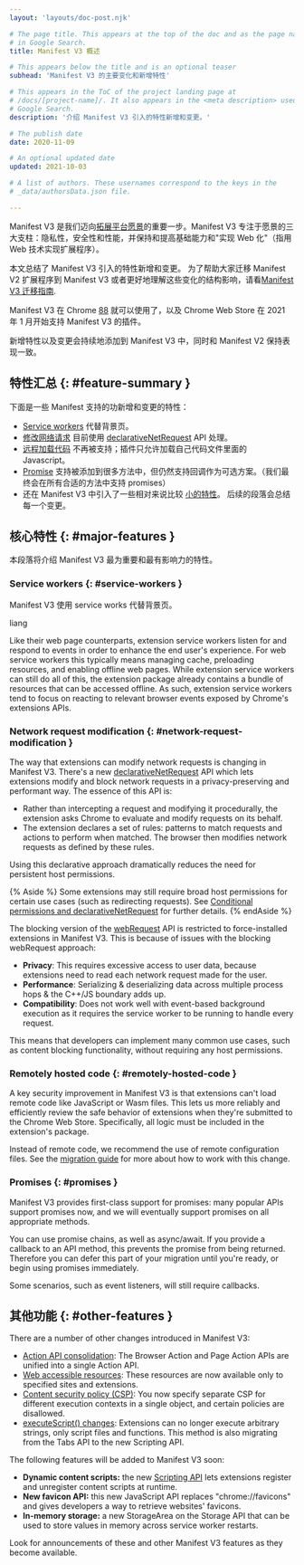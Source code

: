 ```yaml
---
layout: 'layouts/doc-post.njk'

# The page title. This appears at the top of the doc and as the page name
# in Google Search.
title: Manifest V3 概述

# This appears below the title and is an optional teaser
subhead: 'Manifest V3 的主要变化和新增特性'

# This appears in the ToC of the project landing page at
# /docs/[project-name]/. It also appears in the <meta description> used in
# Google Search.
description: '介绍 Manifest V3 引入的特性新增和变更。'

# The publish date
date: 2020-11-09

# An optional updated date
updated: 2021-10-03

# A list of authors. These usernames correspond to the keys in the
# _data/authorsData.json file.

---
```

Manifest V3 是我们迈向[拓展平台愿景](/docs/extensions/mv3/intro/platform-vision/)的重要一步。Manifest V3 专注于愿景的三大支柱：隐私性，安全性和性能，并保持和提高基础能力和"实现 Web 化"（指用 Web 技术实现扩展程序）。

本文总结了 Manifest V3 引入的特性新增和变更。
为了帮助大家迁移 Manifest V2 扩展程序到 Manifest V3 或者更好地理解这些变化的结构影响，请看[Manifest V3 迁移指南](/docs/extensions/mv3/intro/mv3-migration/).

Manifest V3 在 Chrome
[88](https://chromiumdash.appspot.com/schedule) 就可以使用了，以及 Chrome Web Store 在 2021 年 1 月开始支持 Manifest V3 的插件。

新增特性以及变更会持续地添加到 Manifest V3 中，同时和 Manifest V2 保持表现一致。


## 特性汇总 {: #feature-summary }

下面是一些 Manifest 支持的功新增和变更的特性：

* [Service workers](#service-workers) 代替背景页。
* [修改网络请求](#network-request-modification) 目前使用 [declarativeNetRequest](/docs/extensions/reference/declarativeNetRequest) API 处理。
* [远程加载代码](#remotely-hosted-code) 不再被支持；插件只允许加载自己代码文件里面的 Javascript。
* [Promise](#promises) 支持被添加到很多方法中，但仍然支持回调作为可选方案。（我们最终会在所有合适的方法中支持 promises）
* 还在 Manifest V3 中引入了一些相对来说比较 [小的特性](#other-features)。
后续的段落会总结每一个变更。

## 核心特性 {: #major-features }
本段落将介绍 Manifest V3 最为重要和最有影响力的特性。

### Service workers {: #service-workers }

Manifest V3 使用 service works 代替背景页。

liang

Like their web page counterparts, extension service workers listen for and
respond to events in order to enhance the end user's experience. For web
service workers this typically means managing cache, preloading resources, and
enabling offline web pages. While extension service workers can still do all of
this, the extension package already contains a bundle of resources that can be
accessed offline. As such, extension service workers tend to focus on reacting
to relevant browser events exposed by Chrome's extensions APIs.


### Network request modification {: #network-request-modification }

The way that extensions can modify network requests is changing in Manifest V3. There's
a new [declarativeNetRequest](/docs/extensions/reference/declarativeNetRequest)
API which lets extensions modify and block network requests in a
privacy-preserving and performant way. The essence of this API is:

*   Rather than intercepting a request and modifying it procedurally, the extension asks Chrome to evaluate and modify requests on its behalf.
*   The extension declares a set of rules: patterns to match requests and actions to perform when matched. The browser then modifies network requests as defined by these rules.

Using this declarative approach dramatically reduces the need for persistent host permissions.

{% Aside %}
Some extensions may still require broad host permissions for certain use cases
(such as redirecting requests). See [Conditional permissions and
declarativeNetRequest](/docs/extensions/mv3/intro/mv3-migration#declarativenetrequest-conditional-perms)
for further details.
{% endAside %}

The blocking version of the
[webRequest](/docs/extensions/reference/webRequest)
API is restricted to force-installed extensions in Manifest V3. This is because of
issues with the blocking webRequest approach:

*   **Privacy**: This requires excessive access to user data, because extensions need to read each network request made for the user.
*   **Performance**: Serializing & deserializing data across multiple process hops & the C++/JS boundary adds up.
*   **Compatibility**: Does not work well with event-based background execution as it requires the service worker to be running to handle every request.

This means that developers can implement many common use cases, such as content
blocking functionality, without requiring any host permissions.


### Remotely hosted code {: #remotely-hosted-code }

A key security improvement in Manifest V3 is that extensions can't load remote code
like JavaScript or Wasm files. This lets us more reliably and efficiently
review the safe behavior of extensions when they're submitted to the Chrome Web
Store. Specifically, all logic must be included in the extension's package.

Instead of remote code, we recommend the use of remote configuration files. See
the [migration guide](/docs/extensions/mv3/intro/mv3-migration#remotely-hosted-code)
for more about how to work with this change.


### Promises {: #promises }

Manifest V3 provides first-class support for promises: many popular APIs support
promises now, and we will eventually support promises on all appropriate
methods.

You can use promise chains, as well as async/await. If you provide a callback
to an API method, this prevents the promise from being returned. Therefore you
can defer this part of your migration until you're ready, or begin using
promises immediately.

Some scenarios, such as event listeners, will still require callbacks.


## 其他功能 {: #other-features }

There are a number of other changes introduced in Manifest V3:

* [Action API consolidation](/docs/extensions/mv3/intro/mv3-migration#action-api-unification):
  The Browser Action and Page Action APIs are unified into a single Action API.
* [Web accessible resources](/docs/extensions/mv3/intro/mv3-migration#web-accessible-resources): These resources are now available only to specified sites and extensions.
* [Content security policy (CSP)](/docs/extensions/mv3/intro/mv3-migration#content-security-policy): You now specify separate CSP for different execution contexts in a single object, and certain policies are disallowed.
* [executeScript() changes](/docs/extensions/mv3/intro/mv3-migration#executing-arbitrary-strings): Extensions can no longer execute arbitrary strings, only script files and functions. This method is also migrating from the Tabs API to the new Scripting API.

The following features will be added to Manifest V3 soon:

* **Dynamic content scripts:** the new [Scripting API][1] lets extensions register and unregister content scripts at runtime.
* **New favicon API:** this new JavaScript API replaces "chrome://favicons" and gives  developers a way to retrieve websites' favicons.
* **In-memory storage:** a new StorageArea on the Storage API that can be used to store values in memory across service worker restarts.

Look for announcements of these and other Manifest V3 features as they become available.

[1]: /docs/extensions/reference/scripting/
